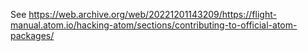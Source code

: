 See https://web.archive.org/web/20221201143209/https://flight-manual.atom.io/hacking-atom/sections/contributing-to-official-atom-packages/
